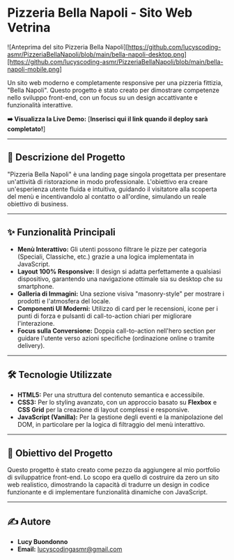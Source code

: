 # Pizzeria Bella Napoli - Sito Web Vetrina

![Anteprima del sito Pizzeria Bella Napoli][https://github.com/lucyscoding-asmr/PizzeriaBellaNapoli/blob/main/bella-napoli-desktop.png][https://github.com/lucyscoding-asmr/PizzeriaBellaNapoli/blob/main/bella-napoli-mobile.png]

Un sito web moderno e completamente responsive per una pizzeria fittizia, "Bella Napoli". Questo progetto è stato creato per dimostrare competenze nello sviluppo front-end, con un focus su un design accattivante e funzionalità interattive.

**➡️ Visualizza la Live Demo:** [**Inserisci qui il link quando il deploy sarà completato!**]

---

## 📝 Descrizione del Progetto

"Pizzeria Bella Napoli" è una landing page singola progettata per presentare un'attività di ristorazione in modo professionale. L'obiettivo era creare un'esperienza utente fluida e intuitiva, guidando il visitatore alla scoperta del menù e incentivandolo al contatto o all'ordine, simulando un reale obiettivo di business.

---

## ✨ Funzionalità Principali

-   **Menù Interattivo:** Gli utenti possono filtrare le pizze per categoria (Speciali, Classiche, etc.) grazie a una logica implementata in JavaScript.
-   **Layout 100% Responsive:** Il design si adatta perfettamente a qualsiasi dispositivo, garantendo una navigazione ottimale sia su desktop che su smartphone.
-   **Galleria di Immagini:** Una sezione visiva "masonry-style" per mostrare i prodotti e l'atmosfera del locale.
-   **Componenti UI Moderni:** Utilizzo di card per le recensioni, icone per i punti di forza e pulsanti di call-to-action chiari per migliorare l'interazione.
-   **Focus sulla Conversione:** Doppia call-to-action nell'hero section per guidare l'utente verso azioni specifiche (ordinazione online o tramite delivery).

---

## 🛠️ Tecnologie Utilizzate

-   **HTML5:** Per una struttura del contenuto semantica e accessibile.
-   **CSS3:** Per lo styling avanzato, con un approccio basato su **Flexbox** e **CSS Grid** per la creazione di layout complessi e responsive.
-   **JavaScript (Vanilla):** Per la gestione degli eventi e la manipolazione del DOM, in particolare per la logica di filtraggio del menù interattivo.

---

## 🚀 Obiettivo del Progetto

Questo progetto è stato creato come pezzo da aggiungere al mio portfolio di sviluppatrice front-end. Lo scopo era quello di costruire da zero un sito web realistico, dimostrando la capacità di tradurre un design in codice funzionante e di implementare funzionalità dinamiche con JavaScript.

---

## ✍️ Autore

-   **Lucy Buondonno**
-   **Email:** lucyscodingasmr@gmail.com
